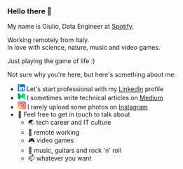 
### Hello there 👋

My name is Giulio, Data Engineer at [Spotify](https://open.spotify.com/).

Working remotely from Italy.
<br>
In love with science, nature, music and video games. 

Just playing the game of life :)
<br>

Not sure why you're here, but here's something about me:

- <img alt="linkedin" src="images/linkedin.svg" width="16px" /> Let's start professional with my [LinkedIn](https://www.linkedin.com/in/giuliomazzeo/) profile
- <img alt="medium" src="images/medium.svg" width="17px" /> I sometimes write technical articles on [Medium](https://medium.com/@giuliomazzeo/)
- <img alt="instagram" src="images/instagram.svg" width="18px" /> I rarely upload some photos on [Instagram](https://www.instagram.com/gumaz.ig/)
- 💬 Feel free to get in touch to talk about
  - 🌏 tech career and IT culture
  - 🏡 remote working
  - 🎮 video games
  - 🎵 music, guitars and rock 'n' roll 
  - 📫 whatever you want

<!--
**gumaz/gumaz** is a ✨ _special_ ✨ repository because its `README.md` (this file) appears on your GitHub profile.

Here are some ideas to get you started:

- 🔭 I’m currently working on ...
- 🌱 I’m currently learning ...
- 👯 I’m looking to collaborate on ...
- 🤔 I’m looking for help with ...
- 💬 Ask me about ...
- 📫 How to reach me: ...
- 😄 Pronouns: ...
- ⚡ Fun fact: ...
-->
